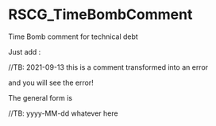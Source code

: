 # RSCG_TimeBombComment
Time Bomb comment for technical debt

Just add :

//TB: 2021-09-13 this is a comment transformed into an error

and you will see the error!

The general form is

//TB: yyyy-MM-dd whatever here


